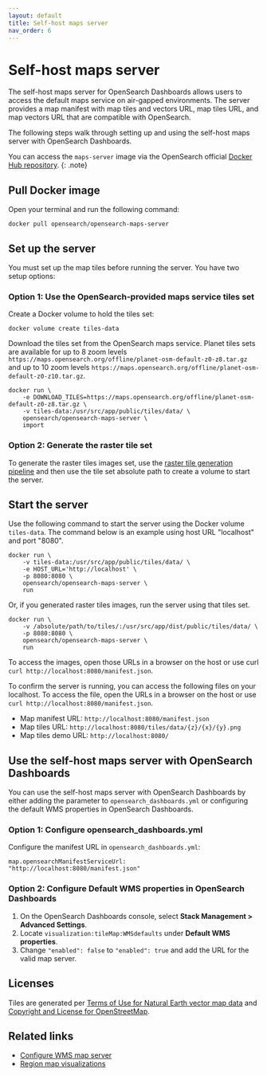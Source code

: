 ```yaml
---
layout: default
title: Self-host maps server
nav_order: 6
---
```


# Self-host maps server

The self-host maps server for OpenSearch Dashboards allows users to access the default maps service on air-gapped environments. The server provides a map manifest with map tiles and vectors URL, map tiles URL, and map vectors URL that are compatible with OpenSearch.

The following steps walk through setting up and using the self-host maps server with OpenSearch Dashboards.

You can access the `maps-server` image via the OpenSearch official [Docker Hub repository](https://hub.docker.com/u/opensearchproject).
{: .note}

## Pull Docker image

Open your terminal and run the following command:

`docker pull opensearch/opensearch-maps-server`

## Set up the server

You must set up the map tiles before running the server. You have two setup options: 

### Option 1: Use the OpenSearch-provided maps service tiles set

Create a Docker volume to hold the tiles set:

`docker volume create tiles-data`

Download the tiles set from the OpenSearch maps service. Planet tiles sets are available for up to 8 zoom levels `https://maps.opensearch.org/offline/planet-osm-default-z0-z8.tar.gz` and up to 10 zoom levels `https://maps.opensearch.org/offline/planet-osm-default-z0-z10.tar.gz`.

```
docker run \
    -e DOWNLOAD_TILES=https://maps.opensearch.org/offline/planet-osm-default-z0-z8.tar.gz \
    -v tiles-data:/usr/src/app/public/tiles/data/ \
    opensearch/opensearch-maps-server \
    import
```

### Option 2: Generate the raster tile set

To generate the raster tiles images set, use the [raster tile generation pipeline](https://github.com/opensearch-project/maps/tree/main/tiles-generation/cdk) and then use the tile set absolute path to create a volume to start the server.

## Start the server

Use the following command to start the server using the Docker volume `tiles-data`. The command below is an example using host URL "localhost" and port "8080".  

```
docker run \
    -v tiles-data:/usr/src/app/public/tiles/data/ \
    -e HOST_URL='http://localhost' \
    -p 8080:8080 \
    opensearch/opensearch-maps-server \
    run
```

Or, if you generated raster tiles images, run the server using that tiles set. 

```
docker run \
    -v /absolute/path/to/tiles/:/usr/src/app/dist/public/tiles/data/ \
    -p 8080:8080 \
    opensearch/opensearch-maps-server \
    run
```
To access the images, open those URLs in a browser on the host or use curl `curl http://localhost:8080/manifest.json`. 


To confirm the server is running, you can access the following files on your localhost. To access the file, open the URLs in a browser on the host or use `curl http://localhost:8080/manifest.json`.

* Map manifest URL: `http://localhost:8080/manifest.json`
* Map tiles URL: `http://localhost:8080/tiles/data/{z}/{x}/{y}.png`
* Map tiles demo URL: `http://localhost:8080/`

## Use the self-host maps server with OpenSearch Dashboards

You can use the self-host maps server with OpenSearch Dashboards by either adding the parameter to `opensearch_dashboards.yml` or configuring the default WMS properties in OpenSearch Dashboards.

### Option 1: Configure opensearch_dashboards.yml

Configure the manifest URL in `opensearch_dashboards.yml`:

`map.opensearchManifestServiceUrl: "http://localhost:8080/manifest.json"`

### Option 2: Configure Default WMS properties in OpenSearch Dashboards

1. On the OpenSearch Dashboards console, select **Stack Management > Advanced Settings**. 
2. Locate `visualization:tileMap:WMSdefaults` under **Default WMS properties**. 
3. Change `"enabled": false` to `"enabled": true` and add the URL for the valid map server.

## Licenses

Tiles are generated per [Terms of Use for Natural Earth vector map data](https://www.naturalearthdata.com/about/terms-of-use/) and [Copyright and License for OpenStreetMap](https://www.openstreetmap.org/copyright).

## Related links

* [Configure WMS map server]({{site.url}}{{site.baseurl}}/dashboards/maptiles/)
* [Region map visualizations]({{site.url}}{{site.baseurl}}/dashboards/geojson-regionmaps/)